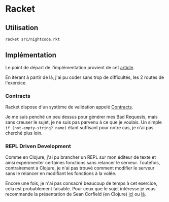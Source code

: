 # Racket


## Utilisation

```sh
racket src/nightcode.rkt
```

## Implémentation

Le point de départ de l'implémentation provient de cet [article](https://lisp.sh/crud-web-api-in-racket/).

En itérant à partir de là, j'ai pu coder sans trop de difficultés, les 2 routes de l'exercice.

### Contracts

Racket dispose d'un système de validation appelé [Contracts](https://docs.racket-lang.org/guide/contracts.html).

Je me suis penché un peu dessus pour générer mes Bad Requests, mais sans creuser le sujet, je ne suis pas parvenu à ce que je voulais. Un simple `if (not-empty-string? name)` étant suffisant pour notre cas, je n'ai pas cherché plus loin.

### REPL Driven Development

Comme en Clojure, j'ai pu brancher un REPL sur mon éditeur de texte et ainsi expérimenter certaines fonctions sans relancer le serveur. Toutefois, contrairement à Clojure, je n'ai pas trouvé comment modifier le serveur sans le relancer en modifiant les fonctions à la volée.

Encore une fois, je n'ai pas consacré beaucoup de temps à cet exercice, cela est probablement faisable. Pour ceux que le sujet intéresse je vous recommande la présentation de Sean Corfield (en Clojure) [ici](https://www.youtube.com/watch?v=gIoadGfm5T8&ab_channel=LondonClojurians) ou [là](https://youtu.be/skEXGSp10Xs).
